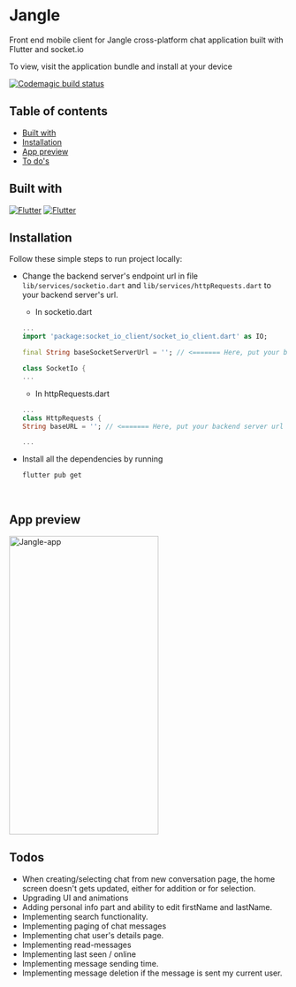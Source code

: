 # Jangle

Front end mobile client for Jangle cross-platform chat application built with Flutter and socket.io

To view, visit the application bundle and install at your device 

[![Codemagic build status](https://api.codemagic.io/apps/6114cfef2ca707a421efbc7f/6114cfef2ca707a421efbc7e/status_badge.svg)](https://codemagic.io/apps/6114cfef2ca707a421efbc7f/6114cfef2ca707a421efbc7e/latest_build)


## Table of contents

+ [Built with](#build-with)
+ [Installation](#installation)
+ [App preview](#App-preview)
+ [To do's](#Todos)

## Built with

[![Flutter](https://img.shields.io/badge/Flutter-%2302569B.svg?style=for-the-badge&logo=Flutter&logoColor=white)](https://flutter.dev/)
[![Flutter](https://img.shields.io/badge/Provider-%23EEEEEE.svg?style=for-the-badge)](https://pub.dev/packages/provider)

## Installation

Follow these simple steps to run project locally:

+ Change the backend server's endpoint url in file `lib/services/socketio.dart` and `lib/services/httpRequests.dart` to your backend server's url.
    + In socketio.dart
    ```dart
    ...
    import 'package:socket_io_client/socket_io_client.dart' as IO;

    final String baseSocketServerUrl = ''; // <======= Here, put your backend server url

    class SocketIo {
    ...
    ```

    
    + In httpRequests.dart

    ```dart
    ...
    class HttpRequests {
    String baseURL = ''; // <======= Here, put your backend server url

    ...
    ```


+ Install all the dependencies by running
    ```
    flutter pub get
    ```
<br>

## App preview

<img src="https://user-images.githubusercontent.com/54198301/130488541-b913e7a0-f112-4edc-b5b9-b6d124003ca5.gif" alt="Jangle-app" height="540" width="270" />

## Todos

+ When creating/selecting chat from new conversation page, the home screen doesn't gets updated, either for addition or for selection.
+ Upgrading UI and animations
+ Adding personal info part and ability to edit firstName and lastName.
+ Implementing search functionality.
+ Implementing paging of chat messages
+ Implementing chat user's details page.
+ Implementing read-messages
+ Implementing last seen / online
+ Implementing message sending time.
+ Implementing message deletion if the message is sent my current user.




